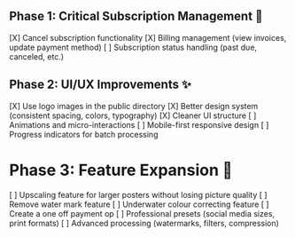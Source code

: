 ## Phase 1: Critical Subscription Management 🔧

[X] Cancel subscription functionality
[X] Billing management (view invoices, update payment method)
[ ] Subscription status handling (past due, canceled, etc.)

## Phase 2: UI/UX Improvements ✨

[X] Use logo images in the public directory
[X] Better design system (consistent spacing, colors, typography)
[X] Cleaner UI structure
[ ] Animations and micro-interactions
[ ] Mobile-first responsive design
[ ] Progress indicators for batch processing

# Phase 3: Feature Expansion 🚀

[ ] Upscaling feature for larger posters without losing picture quality
[ ] Remove water mark feature
[ ] Underwater colour correcting feature
[ ] Create a one off payment op
[ ] Professional presets (social media sizes, print formats)
[ ] Advanced processing (watermarks, filters, compression)

